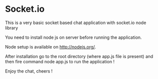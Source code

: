 Socket.io
=========

This is a very basic socket based chat application with socket.io node library

You need to install node js on server before running the application.

Node setup is available on http://nodejs.org/.

After installation go to the root directory (where app.js file is present) and then fire command node app.js to run the application !

Enjoy the chat, cheers !
